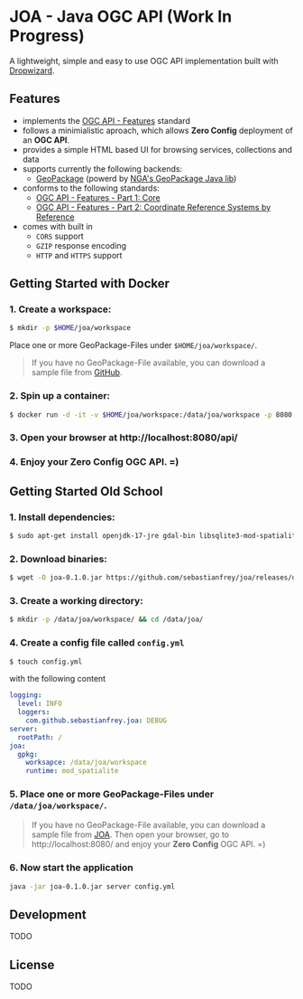 # JOA - Java OGC API (Work In Progress)

A lightweight, simple and easy to use OGC API implementation built with [Dropwizard](https://www.dropwizard.io/).

## Features

- implements the [OGC API - Features](https://www.ogc.org/standards/ogcapi-features) standard
- follows a minimialistic aproach, which allows **Zero Config** deployment of an **OGC API**.
- provides a simple HTML based UI for browsing services, collections and data
- supports currently the following backends:
  - [GeoPackage](https://www.geopackage.org/) (powerd by [NGA's GeoPackage Java lib](https://github.com/ngageoint/geopackage-java))
- conforms to the following standards:
  - [OGC API - Features - Part 1: Core](http://docs.opengeospatial.org/is/17-069r3/17-069r3.html)
  - [OGC API - Features - Part 2: Coordinate Reference Systems by Reference](http://docs.opengeospatial.org/is/18-058/18-058.html)
- comes with built in
  - `CORS` support
  - `GZIP` response encoding
  - `HTTP` and `HTTPS` support

## Getting Started with Docker

### 1. Create a workspace:

```bash
$ mkdir -p $HOME/joa/workspace
```

Place one or more GeoPackage-Files under `$HOME/joa/workspace/`.

> If you have no GeoPackage-File available, you can download a sample file from [GitHub](https://github.com/sebastianfrey/joa/raw/main/data/example.gpkg).

### 2. Spin up a container:

```bash
$ docker run -d -it -v $HOME/joa/workspace:/data/joa/workspace -p 8080:8080 sfrey/joa:0.1.0
```
### 3. Open your browser at http://localhost:8080/api/

### 4. Enjoy your **Zero Config** OGC API. =)


## Getting Started Old School

### 1. Install dependencies:

```bash
$ sudo apt-get install openjdk-17-jre gdal-bin libsqlite3-mod-spatialite
```

### 2. Download binaries:

```bash
$ wget -O joa-0.1.0.jar https://github.com/sebastianfrey/joa/releases/download/v0.1.0/joa-0.1.0.jar
```

### 3. Create a working directory:

```bash
$ mkdir -p /data/joa/workspace/ && cd /data/joa/
```

### 4. Create a config file called `config.yml`

```bash
$ touch config.yml
```

with the following content

```yml
logging:
  level: INFO
  loggers:
    com.github.sebastianfrey.joa: DEBUG
server:
  rootPath: /
joa:
  gpkg:
    worksapce: /data/joa/workspace
    runtime: mod_spatialite
```

### 5. Place one or more GeoPackage-Files under `/data/joa/workspace/`.

> If you have no GeoPackage-File available, you can download a sample file from [JOA](https://github.com/sebastianfrey/joa/raw/main/data/example.gpkg).
Then open your browser, go to http://localhost:8080/ and enjoy your **Zero Config** OGC API. =)

### 6. Now start the application

```bash
java -jar joa-0.1.0.jar server config.yml
```

## Development

TODO

## License

TODO
